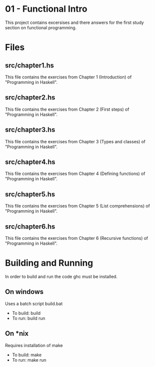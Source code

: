 # 01 - Functional Intro

This project contains excersises and there answers for the first study section on functional programming.

# Files

## src/chapter1.hs

This file contains the exercises from Chapter 1 (Introduction) of "Programming in Haskell".

## src/chapter2.hs

This file contains the exercises from Chapter 2 (First steps) of "Programming in Haskell".

## src/chapter3.hs

This file contains the exercises from Chapter 3 (Types and classes) of "Programming in Haskell".

## src/chapter4.hs

This file contains the exercises from Chapter 4 (Defining functions) of "Programming in Haskell".

## src/chapter5.hs

This file contains the exercises from Chapter 5 (List comprehensions) of "Programming in Haskell".

## src/chapter6.hs

This file contains the exercises from Chapter 6 (Recursive functions) of "Programming in Haskell".

# Building and Running

In order to build and run the code ghc must be installed.

## On windows
Uses a batch script build.bat

* To build: build
* To run: build run

## On *nix
Requires installation of make

* To build: make
* To run: make run
